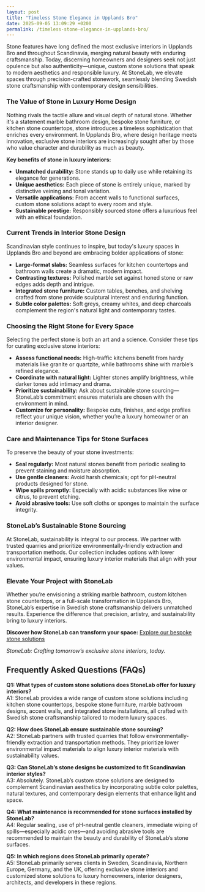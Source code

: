```yaml
---
layout: post
title: "Timeless Stone Elegance in Upplands Bro"
date: 2025-09-05 13:09:29 +0200
permalink: /timeless-stone-elegance-in-upplands-bro/
---
```

Stone features have long defined the most exclusive interiors in Upplands Bro and throughout Scandinavia, merging natural beauty with enduring craftsmanship. Today, discerning homeowners and designers seek not just opulence but also authenticity—unique, custom stone solutions that speak to modern aesthetics and responsible luxury. At StoneLab, we elevate spaces through precision-crafted stonework, seamlessly blending Swedish stone craftsmanship with contemporary design sensibilities.

### The Value of Stone in Luxury Home Design

Nothing rivals the tactile allure and visual depth of natural stone. Whether it's a statement marble bathroom design, bespoke stone furniture, or kitchen stone countertops, stone introduces a timeless sophistication that enriches every environment. In Upplands Bro, where design heritage meets innovation, exclusive stone interiors are increasingly sought after by those who value character and durability as much as beauty.

**Key benefits of stone in luxury interiors:**

- **Unmatched durability:** Stone stands up to daily use while retaining its elegance for generations.
- **Unique aesthetics:** Each piece of stone is entirely unique, marked by distinctive veining and tonal variation.
- **Versatile applications:** From accent walls to functional surfaces, custom stone solutions adapt to every room and style.
- **Sustainable prestige:** Responsibly sourced stone offers a luxurious feel with an ethical foundation.

### Current Trends in Interior Stone Design

Scandinavian style continues to inspire, but today's luxury spaces in Upplands Bro and beyond are embracing bolder applications of stone:

- **Large-format slabs:** Seamless surfaces for kitchen countertops and bathroom walls create a dramatic, modern impact.
- **Contrasting textures:** Polished marble set against honed stone or raw edges adds depth and intrigue.
- **Integrated stone furniture:** Custom tables, benches, and shelving crafted from stone provide sculptural interest and enduring function.
- **Subtle color palettes:** Soft greys, creamy whites, and deep charcoals complement the region's natural light and contemporary tastes.

### Choosing the Right Stone for Every Space

Selecting the perfect stone is both an art and a science. Consider these tips for curating exclusive stone interiors:

- **Assess functional needs:** High-traffic kitchens benefit from hardy materials like granite or quartzite, while bathrooms shine with marble’s refined elegance.
- **Coordinate with natural light:** Lighter stones amplify brightness, while darker tones add intimacy and drama.
- **Prioritize sustainability:** Ask about sustainable stone sourcing—StoneLab’s commitment ensures materials are chosen with the environment in mind.
- **Customize for personality:** Bespoke cuts, finishes, and edge profiles reflect your unique vision, whether you’re a luxury homeowner or an interior designer.

### Care and Maintenance Tips for Stone Surfaces

To preserve the beauty of your stone investments:

- **Seal regularly:** Most natural stones benefit from periodic sealing to prevent staining and moisture absorption.
- **Use gentle cleaners:** Avoid harsh chemicals; opt for pH-neutral products designed for stone.
- **Wipe spills promptly:** Especially with acidic substances like wine or citrus, to prevent etching.
- **Avoid abrasive tools:** Use soft cloths or sponges to maintain the surface integrity.

### StoneLab’s Sustainable Stone Sourcing

At StoneLab, sustainability is integral to our process. We partner with trusted quarries and prioritize environmentally-friendly extraction and transportation methods. Our collection includes options with lower environmental impact, ensuring luxury interior materials that align with your values.

### Elevate Your Project with StoneLab

Whether you’re envisioning a striking marble bathroom, custom kitchen stone countertops, or a full-scale transformation in Upplands Bro, StoneLab’s expertise in Swedish stone craftsmanship delivers unmatched results. Experience the difference that precision, artistry, and sustainability bring to luxury interiors.

**Discover how StoneLab can transform your space:** [Explore our bespoke stone solutions](https://stonelab.se/)

*StoneLab: Crafting tomorrow’s exclusive stone interiors, today.*

## Frequently Asked Questions (FAQs)

**Q1: What types of custom stone solutions does StoneLab offer for luxury interiors?**  
A1: StoneLab provides a wide range of custom stone solutions including kitchen stone countertops, bespoke stone furniture, marble bathroom designs, accent walls, and integrated stone installations, all crafted with Swedish stone craftsmanship tailored to modern luxury spaces.

**Q2: How does StoneLab ensure sustainable stone sourcing?**  
A2: StoneLab partners with trusted quarries that follow environmentally-friendly extraction and transportation methods. They prioritize lower environmental impact materials to align luxury interior materials with sustainability values.

**Q3: Can StoneLab’s stone designs be customized to fit Scandinavian interior styles?**  
A3: Absolutely. StoneLab’s custom stone solutions are designed to complement Scandinavian aesthetics by incorporating subtle color palettes, natural textures, and contemporary design elements that enhance light and space.

**Q4: What maintenance is recommended for stone surfaces installed by StoneLab?**  
A4: Regular sealing, use of pH-neutral gentle cleaners, immediate wiping of spills—especially acidic ones—and avoiding abrasive tools are recommended to maintain the beauty and durability of StoneLab’s stone surfaces.

**Q5: In which regions does StoneLab primarily operate?**  
A5: StoneLab primarily serves clients in Sweden, Scandinavia, Northern Europe, Germany, and the UK, offering exclusive stone interiors and customized stone solutions to luxury homeowners, interior designers, architects, and developers in these regions.

<script type="application/ld+json">
{
  "@context": "https://schema.org",
  "@type": "BlogPosting",
  "headline": "Timeless Stone Elegance in Upplands Bro",
  "description": "Explore how StoneLab elevates luxury interiors in Upplands Bro and Scandinavia through precision-crafted custom stone solutions, sustainable sourcing, and Swedish stone craftsmanship.",
  "author": {
    "@type": "Person",
    "name": "StoneLab",
    "description": "StoneLab specializes in customized stone solutions and exclusive interior design for luxury spaces, offering precision-crafted stonework tailored to modern aesthetics."
  },
  "publisher": {
    "@type": "Person",
    "name": "StoneLab"
  },
  "mainEntityOfPage": {
    "@type": "WebPage",
    "@id": "https://stonelab.se/"
  },
  "datePublished": "2024-06-01",
  "dateModified": "2024-06-01",
  "keywords": "StoneLab, custom stone solutions, interior stone design, exclusive stone interiors, Swedish stone craftsmanship, luxury interior materials, kitchen stone countertops, marble bathroom design, bespoke stone furniture, sustainable stone sourcing",
  "inLanguage": "en-US"
}
</script>

<script type="application/ld+json">
{
  "@context": "https://schema.org",
  "@type": "FAQPage",
  "mainEntity": [
    {
      "@type": "Question",
      "name": "What types of custom stone solutions does StoneLab offer for luxury interiors?",
      "acceptedAnswer": {
        "@type": "Answer",
        "text": "StoneLab provides a wide range of custom stone solutions including kitchen stone countertops, bespoke stone furniture, marble bathroom designs, accent walls, and integrated stone installations, all crafted with Swedish stone craftsmanship tailored to modern luxury spaces."
      }
    },
    {
      "@type": "Question",
      "name": "How does StoneLab ensure sustainable stone sourcing?",
      "acceptedAnswer": {
        "@type": "Answer",
        "text": "StoneLab partners with trusted quarries that follow environmentally-friendly extraction and transportation methods. They prioritize lower environmental impact materials to align luxury interior materials with sustainability values."
      }
    },
    {
      "@type": "Question",
      "name": "Can StoneLab’s stone designs be customized to fit Scandinavian interior styles?",
      "acceptedAnswer": {
        "@type": "Answer",
        "text": "Absolutely. StoneLab’s custom stone solutions are designed to complement Scandinavian aesthetics by incorporating subtle color palettes, natural textures, and contemporary design elements that enhance light and space."
      }
    },
    {
      "@type": "Question",
      "name": "What maintenance is recommended for stone surfaces installed by StoneLab?",
      "acceptedAnswer": {
        "@type": "Answer",
        "text": "Regular sealing, use of pH-neutral gentle cleaners, immediate wiping of spills—especially acidic ones—and avoiding abrasive tools are recommended to maintain the beauty and durability of StoneLab’s stone surfaces."
      }
    },
    {
      "@type": "Question",
      "name": "In which regions does StoneLab primarily operate?",
      "acceptedAnswer": {
        "@type": "Answer",
        "text": "StoneLab primarily serves clients in Sweden, Scandinavia, Northern Europe, Germany, and the UK, offering exclusive stone interiors and customized stone solutions to luxury homeowners, interior designers, architects, and developers in these regions."
      }
    }
  ]
}
</script>